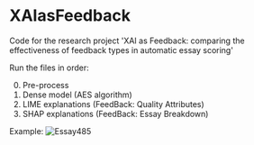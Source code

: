 # XAIasFeedback
Code for the research project 'XAI as Feedback: comparing the effectiveness of feedback types in automatic essay scoring'

Run the files in order:

0. Pre-process
1. Dense model (AES algorithm)
2. LIME explanations (FeedBack: Quality Attributes)
3. SHAP explanations (FeedBack: Essay Breakdown)

Example:
![Essay485](https://github.com/OscarMoonen/XAIasFeedback/assets/50100212/6f0e654a-5cdf-466b-be62-bc05cbe873c9)
